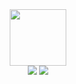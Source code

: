 
<div id="header" align="center">
  <img src="https://media.giphy.com/media/bGgsc5mWoryfgKBx1u/giphy.gif" width="100"/>
</div>

<div id="badges" align="center"> 
  <img src="https://img.shields.io/badge/LinkedIn-blue?logo=linkedin&logoColor=white&style=for-the-badge"/>
   <img src="https://img.shields.io/badge/Instagram-white?logo=Instagram&style=for-the-badge)"/>
</div>

